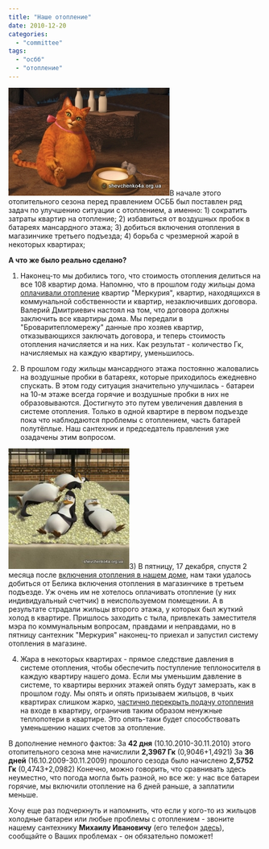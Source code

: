 ```yaml
---
title: "Наше отопление"
date: 2010-12-20
categories: 
  - "committee"
tags: 
  - "осбб"
  - "отопление"
---
```


![Индивидуальное отопление](/wp-content/uploads/2010/12/batareya.jpg "Индивидуальное отопление")В начале этого отопительного сезона перед правлением ОСББ был поставлен ряд задач по улучшению ситуации с отоплением, а именно: 1) сократить затраты квартир на отопление; 2) избавиться от воздушных пробок в батареях мансардного этажа; 3) добиться включения отопления в магазинчике третьего подъезда; 4) борьба с чрезмерной жарой в некоторых квартирах;

**А что же было реально сделано?**

1) Наконец-то мы добились того, что стоимость отопления делиться на все 108 квартир дома. Напомню, что в прошлом году жильцы дома [оплачивали отопление](http://shevchenko4a.brovary.org/otaplivaem-dsk-merkuriy/) квартир "Меркурия", квартир, находящихся в коммунальной собственности и квартир, незаключивших <!--more-->договора. Валерий Дмитриевич настоял на том, что договора должны заключить все квартиры дома. Мы передали в "Броваритепломережу" данные про хозяев квартир, отказывающихся заключать договора, и теперь стоимость отопления начисляется и на них. Как результат - количество Гк, начисляемых на каждую квартиру, уменьшилось.

2) В прошлом году жильцы мансардного этажа постоянно жаловались на воздушные пробки в батареях, которые приходилось ежедневно спускать. В этом году ситуация значительно улучшилась - батареи на 10-м этаже всегда горячие и воздушные пробки в них не образовываются. Достигнуто это путем увеличения давления в системе отопления. Только в одной квартире в первом подъезде пока что наблюдаются проблемы с отоплением, часть батарей полутёплые. Наш сантехник и председатель правления уже озадачены этим вопросом.

![Отопление](/wp-content/uploads/2010/12/heating.jpg "Отопление")3) В пятницу, 17 декабря, спустя 2 месяца после [включения отопления в нашем доме](http://shevchenko4a.brovary.org/teplo-prishlo/), нам таки удалось добиться от Белика включения отопления в магазинчике в третьем подъезде. Уж очень им не хотелось оплачивать отопление (у них индивидуальный счетчик) в неиспользуемом помещении. А в результате страдали жильцы второго этажа, у которых был жуткий холод в квартире. Пришлось заходить с тыла, привлекать заместителя мэра по коммунальным вопросам, правдами и неправдами, но в пятницу сантехник "Меркурия" наконец-то приехал и запустил систему отопления в магазине.

4) Жара в некоторых квартирах - прямое следствие давления в системе отопления, чтобы обеспечить поступление теплоносителя в каждую квартиру нашего дома. Если мы уменьшим давление в системе, то квартиры верхних этажей опять будут замерзать, как в прошлом году. Мы опять и опять призываем жильцов, в чьих квартирах слишком жарко, [частично перекрыть подачу отопления](http://shevchenko4a.brovary.org/uchimsya-ekonomit/) на входе в квартиру, ограничив таким образом ненужные теплопотери в квартире. Это опять-таки будет способствовать уменьшению наших счетов за отопление.

В дополнение немного фактов: За **42 дня** (10.10.2010-30.11.2010) этого отопительного сезона мне начислили **2,3967 Гк** (0,9046+1,4921) За **36 дней** (16.10.2009-30.11.2009) прошлого сезода было начислено **2,5752 Гк** (0,4743+2,0982) Конечно, можно говорить, что сравнивать здесь неуместно, что погода могла быть разной, но все же: у нас все батареи горячие, мы включили отопление на 6 дней раньше, а заплатили меньше.

Хочу еще раз подчеркнуть и напомнить, что если у кого-то из жильцов холодные батареи или любые проблемы с отоплением - звоните нашему сантехнику **Михаилу Ивановичу** (его телефон [здесь](http://shevchenko4a.brovary.org/dictionary/)), сообщайте о Ваших проблемах - он обязательно поможет!
